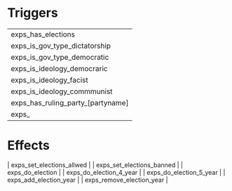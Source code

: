 # Triggers
| |
| ---|
| exps_has_elections                |
| exps_is_gov_type_dictatorship     |
| exps_is_gov_type_democratic       |
| exps_is_ideology_democraric       |
| exps_is_ideology_facist           |
| exps_is_ideology_commmunist       |
| exps_has_ruling_party_[partyname] |
| exps_


# Effects
| exps_set_elections_allwed    |
| exps_set_elections_banned    |
| exps_do_election             |
| exps_do_election_4_year      |
| exps_do_election_5_year      |
| exps_add_election_year       |
| exps_remove_election_year    |
